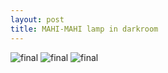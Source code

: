 ```yaml
---
layout: post
title: MAHI-MAHI lamp in darkroom
---
```


![final]({{site.baseurl}}/images/finalphoto.jpg)
![final]({{site.baseurl}}/images/finalphoto1.jpg)
![final]({{site.baseurl}}/images/finalphoto2.jpg)